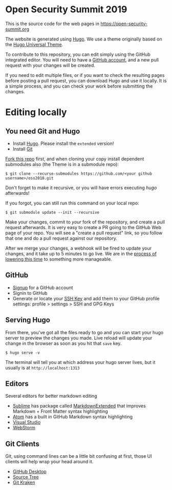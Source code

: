 # Open Security Summit 2019

This is the source code for the web pages in https://open-security-summit.org

The website is generated using [Hugo](https://gohugo.io). We use a theme originally based on the [Hugo Universal Theme](https://themes.gohugo.io/hugo-universal-theme/).

To contribute to this repository, you can edit simply using the GitHub integrated editor. You will need to have a [GitHub account](#github), and a new pull request with your changes will be created.

If you need to edit multiple files, or if you want to check the resulting pages before posting a pull request, you can download Hugo and use it locally. It is a simple process, and you can check your work before submitting the changes.

# Editing locally

## You need Git and Hugo

* Install [Hugo](https://gohugo.io/getting-started/installing/). Please install the `extended` version!
* Install [Git](https://git-scm.com/book/en/v2/Getting-Started-Installing-Git)

[Fork this repo](https://github.com/OpenSecuritySummit/oss2018#fork-destination-box) first, and when cloning your copy install dependent submodules also (the Theme is in a submodule repo):

```
$ git clone --recurse-submodules https://github.com/<your github username>/oss2018.git
```

Don't forget to make it recursive, or you will have errors executing _hugo_ afterwards!

If you forgot, you can still run this command on your local repo:
```
$ git submodule update --init --recursive
```

Make your changes, commit to *your* fork of the repository, and create a pull request afterwards. It is very easy to create a PR going to the GitHub Web page of your repo. You will see a "create a pull request" link, so you follow that one and do a pull request against our repository.

After we merge your changes, a webhook will be fired to update your changes, and it take up to 5 minutes to go live. We are in the [process of lowering this time](https://github.com/OpenSecuritySummit/oss2018/issues/167) to something more manageable.

## GitHub
* [Signup](https://github.com/) for a GitHub account
* Signin to GitHub
* Generate or locate your [SSH Key](https://help.github.com/articles/adding-a-new-ssh-key-to-your-github-account/) and add them to your GitHub profile settings:
	profile > settings > SSH and GPG Keys

## Serving Hugo
From there, you've got all the files ready to go and you can start your hugo server to preview the changes you made. Live reload will update your change in the browser as soon as you hit that `save` key.

```
$ hugo serve -v
```

The terminal will tell you at which address your hugo server lives, but it usually is at `http://localhost:1313`

## Editors
Several editors for better markdown editing
* [Sublime](https://www.sublimetext.com/3) has package called [MarkdownExtended](https://github.com/jonschlinkert/sublime-markdown-extended) that improves Markdown + Front Matter syntax highlighting
* [Atom](https://atom.io/) has a built in GitHub Markdown syntax highlighting
* [Visual Studio](https://www.visualstudio.com)
* [WebStorm](https://www.jetbrains.com/webstorm/)

## Git Clients
Git, using command lines can be a little bit confusing at first, those UI clients will help wrap your head around it.
* [GitHub Desktop](https://desktop.github.com/)
* [Source Tree](https://www.sourcetreeapp.com/)
* [Git Kraken](https://www.gitkraken.com/)
